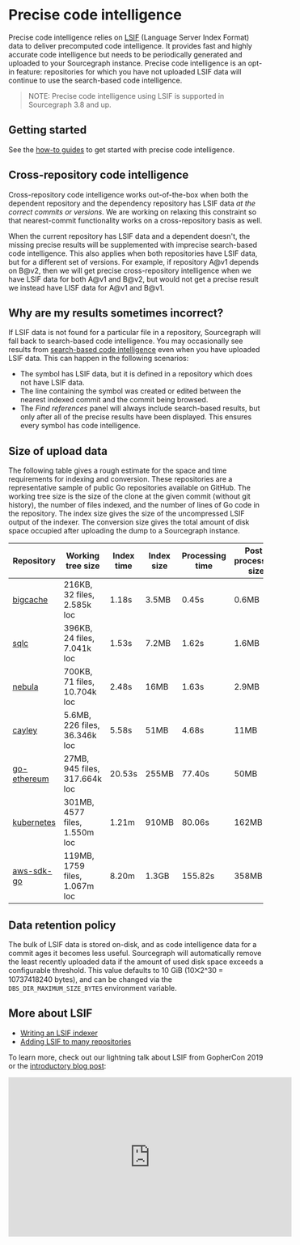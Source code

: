 # Precise code intelligence

Precise code intelligence relies on [LSIF](https://github.com/Microsoft/language-server-protocol/blob/master/indexFormat/specification.md) 
(Language Server Index Format) data to deliver precomputed code intelligence. It provides fast and highly accurate code intelligence but needs to be periodically generated and uploaded to your Sourcegraph instance. Precise code intelligence is an opt-in feature: repositories for which you have not uploaded LSIF data will continue to use the search-based code intelligence.

> NOTE: Precise code intelligence using LSIF is supported in Sourcegraph 3.8 and up.

## Getting started

See the [how-to guides](../how-to/index.md) to get started with precise code intelligence.

## Cross-repository code intelligence

Cross-repository code intelligence works out-of-the-box when both the dependent repository and the dependency repository has LSIF data _at the correct commits or versions_. We are working on relaxing this constraint so that nearest-commit functionality works on a cross-repository basis as well.

When the current repository has LSIF data and a dependent doesn't, the missing precise results will be supplemented with imprecise search-based code intelligence. This also applies when both repositories have LSIF data, but for a different set of versions. For example, if repository A@v1 depends on B@v2, then we will get precise cross-repository intelligence when we have LSIF data for both A@v1 and B@v2, but would not get a precise result we instead have LISF data for A@v1 and B@v1.

## Why are my results sometimes incorrect?

If LSIF data is not found for a particular file in a repository, Sourcegraph will fall back to search-based code intelligence. You may occasionally see results from [search-based code intelligence](search_based_code_intelligence.md) even when you have uploaded LSIF data. This can happen in the following scenarios:

- The symbol has LSIF data, but it is defined in a repository which does not have LSIF data.
- The line containing the symbol was created or edited between the nearest indexed commit and the commit being browsed.
- The _Find references_ panel will always include search-based results, but only after all of the precise results have been displayed. This ensures every symbol has code intelligence.

## Size of upload data

The following table gives a rough estimate for the space and time requirements for indexing and conversion. These repositories are a representative sample of public Go repositories available on GitHub. The working tree size is the size of the clone at the given commit (without git history), the number of files indexed, and the number of lines of Go code in the repository. The index size gives the size of the uncompressed LSIF output of the indexer. The conversion size gives the total amount of disk space occupied after uploading the dump to a Sourcegraph instance.

| Repository | Working tree size | Index time | Index size | Processing time | Post-processing size |
| ------------------------------------------------------------------- | ------------------------------- | ------ | ----- | ------- | ----- |
| [bigcache](https://github.com/allegro/bigcache/tree/b7689f7)        | 216KB,   32 files,   2.585k loc |  1.18s | 3.5MB |   0.45s | 0.6MB |
| [sqlc](https://github.com/kyleconroy/sqlc/tree/16cc4e9)             | 396KB,   24 files,   7.041k loc |  1.53s | 7.2MB |   1.62s | 1.6MB |
| [nebula](https://github.com/slackhq/nebula/tree/a680ac2)            | 700KB,   71 files,  10.704k loc |  2.48s |  16MB |   1.63s | 2.9MB |
| [cayley](https://github.com/cayleygraph/cayley/tree/4d89b8a)        | 5.6MB,  226 files,  36.346k loc |  5.58s |  51MB |   4.68s |  11MB |
| [go-ethereum](https://github.com/ethereum/go-ethereum/tree/275cd49) |  27MB,  945 files, 317.664k loc | 20.53s | 255MB |  77.40s |  50MB |
| [kubernetes](https://github.com/kubernetes/kubernetes/tree/e680ad7) | 301MB, 4577 files,   1.550m loc |  1.21m | 910MB |  80.06s | 162MB |
| [aws-sdk-go](https://github.com/aws/aws-sdk-go/tree/18a2d30)        | 119MB, 1759 files,   1.067m loc |  8.20m | 1.3GB | 155.82s | 358MB |

## Data retention policy

The bulk of LSIF data is stored on-disk, and as code intelligence data for a commit ages it becomes less useful. Sourcegraph will automatically remove the least recently uploaded data if the amount of used disk space exceeds a configurable threshold. This value defaults to 10 GiB (10⨉2^30 = 10737418240  bytes), and can be changed via the `DBS_DIR_MAXIMUM_SIZE_BYTES` environment variable.

## More about LSIF

- [Writing an LSIF indexer](writing_an_indexer.md)
- [Adding LSIF to many repositories](../how-to/adding_lsif_to_many_repos.md)

To learn more, check out our lightning talk about LSIF from GopherCon 2019 or the [introductory blog post](https://about.sourcegraph.com/go/code-intelligence-with-lsif):

<iframe width="560" height="315" src="https://www.youtube.com/embed/fMIRKRj_A88" frameborder="0" allow="accelerometer; autoplay; encrypted-media; gyroscope; picture-in-picture" allowfullscreen></iframe>

